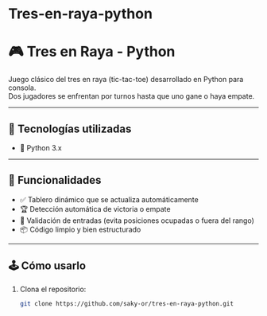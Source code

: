 # Tres-en-raya-python
# 🎮 Tres en Raya - Python

Juego clásico del tres en raya (tic-tac-toe) desarrollado en Python para consola.  
Dos jugadores se enfrentan por turnos hasta que uno gane o haya empate.

---

## 🚀 Tecnologías utilizadas

- 🐍 Python 3.x

---

## 🧠 Funcionalidades

- ✅ Tablero dinámico que se actualiza automáticamente
- 🏆 Detección automática de victoria o empate
- 🔐 Validación de entradas (evita posiciones ocupadas o fuera del rango)
- 📦 Código limpio y bien estructurado

---

## 🕹️ Cómo usarlo

1. Clona el repositorio:
   ```bash
   git clone https://github.com/saky-or/tres-en-raya-python.git
